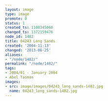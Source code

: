 ```yaml
---
layout: image
type: image
promote: 0
status: 1
created_ts: 1100345060
changed_ts: 1372159476
node_id: 1482
title: 04243 Long Sands
created: '2004-11-13'
changed: '2013-06-25'
aliases:
- "/node/1482/"
permalink: "/node/1482/"
tags:
- 2004/01 - January 2004
- Abel Tasman
images:
- src: image/images/04243_long_sands-1482.jpg
  name: 04243_long_sands-1482.jpg
---
```


